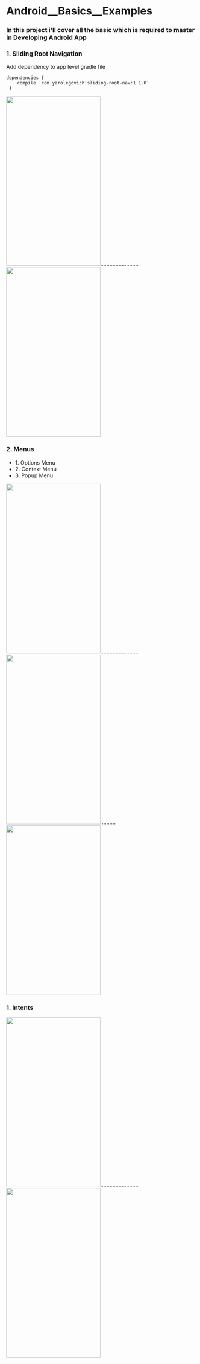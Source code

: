 # Android__Basics__Examples

### In this project i'll cover all the basic which is required to master in Developing Android App

### 1. Sliding Root Navigation
     
   Add dependency to app level gradle file
     
    dependencies {
        compile 'com.yarolegovich:sliding-root-nav:1.1.0'
     }
     
<img src="https://github.com/octivia/Android__Basics__Examples/blob/master/Screenshot/sliding_root_nav1.jpeg" alt="" 
width="250" height="450" >.........................<img src="https://github.com/octivia/Android__Basics__Examples/blob/master/Screenshot/sliding_root_nav2.jpeg" alt="" width="250" height="450" >

### 2. Menus
<ul>
     <li>1.  Options Menu</li>
      <li>2. Context Menu</li>
      <li>3. Popup Menu</li>
     </ul>
<img src="https://github.com/octivia/Android__Basics__Examples/blob/master/Screenshot/menu1.jpeg" alt="" width="250" height="450">.........................<img src="https://github.com/octivia/Android__Basics__Examples/blob/master/Screenshot/menu2.jpeg" alt="" width="250" height="450" >
......... <img src="https://github.com/octivia/Android__Basics__Examples/blob/master/Screenshot/menu3.jpeg"
alt="" width="250" height="450" >

### 1. Intents

<img src="https://github.com/octivia/Android__Basics__Examples/blob/master/Screenshot/intent1.jpeg" alt="" width="250" height="450">.........................<img src="https://github.com/octivia/Android__Basics__Examples/blob/master/Screenshot/intent2.jpeg" alt="" width="250" height="450" >



